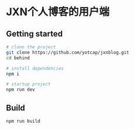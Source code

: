 # JXN个人博客的用户端
## Getting started
```bash
# clone the project
git clone https://github.com/yotcap/jxnblog.git
cd behind

# install dependencies
npm i

# startup project
npm run dev
```

## Build
```bash
npm run build
```
